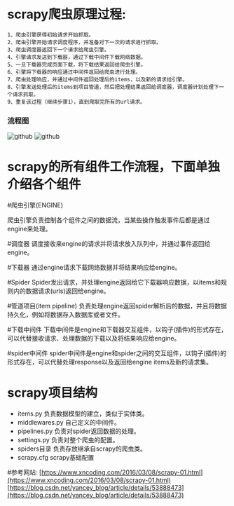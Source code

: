 scrapy爬虫原理过程:
=====
    1、爬虫引擎获得初始请求开始抓取。 
    2、爬虫引擎开始请求调度程序，并准备对下一次的请求进行抓取。 
    3、爬虫调度器返回下一个请求给爬虫引擎。 
    4、引擎请求发送到下载器，通过下载中间件下载网络数据。 
    5、一旦下载器完成页面下载，将下载结果返回给爬虫引擎。 
    6、引擎将下载器的响应通过中间件返回给爬虫进行处理。 
    7、爬虫处理响应，并通过中间件返回处理后的items，以及新的请求给引擎。 
    8、引擎发送处理后的items到项目管道，然后把处理结果返回给调度器，调度器计划处理下一个请求抓取。 
    9、重复该过程（继续步骤1），直到爬取完所有的url请求。
### 流程图
![github](https://avatars3.githubusercontent.com/u/6541847?v=4 "github")
![github](https://img-blog.csdn.net/20161226185731268?watermark/2/text/aHR0cDovL2Jsb2cuY3Nkbi5uZXQveWFuY2V5X2Jsb2c=/font/5a6L5L2T/fontsize/400/fill/I0JBQkFCMA==/dissolve/70/gravity/SouthEast "github")
    

scrapy的所有组件工作流程，下面单独介绍各个组件
=====
#爬虫引擎(ENGINE) 

爬虫引擎负责控制各个组件之间的数据流，当某些操作触发事件后都是通过engine来处理。



#调度器 
调度接收来engine的请求并将请求放入队列中，并通过事件返回给engine。

#下载器 
通过engine请求下载网络数据并将结果响应给engine。



#Spider 
Spider发出请求，并处理engine返回给它下载器响应数据，以items和规则内的数据请求(urls)返回给engine。



#管道项目(item pipeline) 
负责处理engine返回spider解析后的数据，并且将数据持久化，例如将数据存入数据库或者文件。



#下载中间件 
下载中间件是engine和下载器交互组件，以钩子(插件)的形式存在，可以代替接收请求、处理数据的下载以及将结果响应给engine。




#spider中间件 
spider中间件是engine和spider之间的交互组件，以钩子(插件)的形式存在，可以代替处理response以及返回给engine items及新的请求集。

scrapy项目结构
=====
* items.py 负责数据模型的建立，类似于实体类。
* middlewares.py 自己定义的中间件。
* pipelines.py 负责对spider返回数据的处理。
* settings.py 负责对整个爬虫的配置。
* spiders目录 负责存放继承自scrapy的爬虫类。
* scrapy.cfg scrapy基础配置


#参考网站:
[https://www.xncoding.com/2016/03/08/scrapy-01.html](https://www.xncoding.com/2016/03/08/scrapy-01.html)
[https://blog.csdn.net/yancey_blog/article/details/53888473](https://blog.csdn.net/yancey_blog/article/details/53888473)
